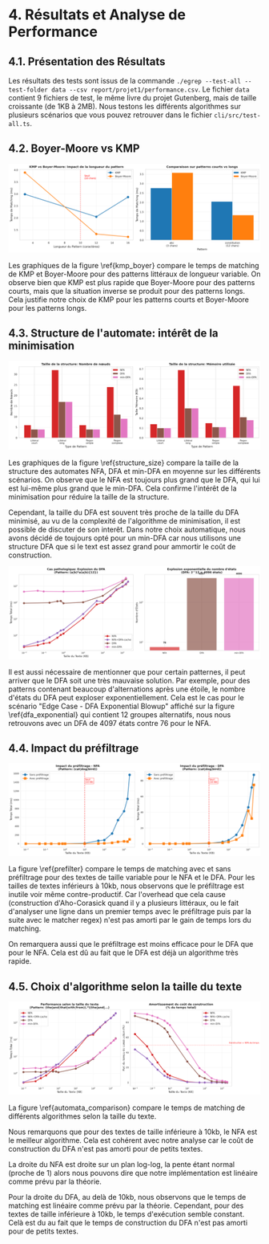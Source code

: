 # 4. Résultats et Analyse de Performance

## 4.1. Présentation des Résultats

Les résultats des tests sont issus de la commande `./egrep --test-all --test-folder data --csv report/projet1/performance.csv`. Le fichier `data` contient 9 fichiers de test, le même livre du projet Gutenberg, mais de taille croissante (de 1KB à 2MB). Nous testons les différents algorithmes sur plusieurs scénarios que vous pouvez retrouver dans le fichier `cli/src/test-all.ts`.

## 4.2. Boyer-Moore vs KMP

![KMP vs Boyer-Moore \label{kmp_boyer}](imgs/graph1_kmp_vs_boyermoore.png)

Les graphiques de la figure \ref{kmp_boyer} compare le temps de matching de KMP et Boyer-Moore pour des patterns littéraux de longueur variable. On observe bien que KMP est plus rapide que Boyer-Moore pour des patterns courts, mais que la situation inverse se produit pour des patterns longs. Cela justifie notre choix de KMP pour les patterns courts et Boyer-Moore pour les patterns longs.

## 4.3. Structure de l'automate: intérêt de la minimisation

![Taille de la structure \label{structure_size}](imgs/graph2_structure_size.png)

Les graphiques de la figure \ref{structure_size} compare la taille de la structure des automates NFA, DFA et min-DFA en moyenne sur les différents scénarios. On observe que le NFA est toujours plus grand que le DFA, qui lui est lui-même plus grand que le min-DFA. Cela confirme l'intérêt de la minimisation pour réduire la taille de la structure.

Cependant, la taille du DFA est souvent très proche de la taille du DFA minimisé, au vu de la complexité de l'algorithme de minimisation, il est possible de discuter de son interêt. Dans notre choix automatique, nous avons décidé de toujours opté pour un min-DFA car nous utilisons une structure DFA que si le text est assez grand pour ammortir le coût de construction.

![Cas pathologique du DFA \label{dfa_exponential}](imgs/graph7_worst_case_dfa.png)

Il est aussi nécessaire de mentionner que pour certain patternes, il peut arriver que le DFA soit une très mauvaise solution. Par exemple, pour des patterns contenant beaucoup d'alternations après une étoile, le nombre d'états du DFA peut exploser exponentiellement. Cela est le cas pour le scénario "Edge Case - DFA Exponential Blowup" affiché sur la figure \ref{dfa_exponential} qui contient 12 groupes alternatifs, nous nous retrouvons avec un DFA de 4097 états contre 76 pour le NFA.

## 4.4. Impact du préfiltrage

![Impact du préfiltrage \label{prefilter}](imgs/graph3_prefilter_impact.png)

La figure \ref{prefilter} compare le temps de matching avec et sans préfiltrage pour des textes de taille variable pour le NFA et le DFA. Pour les tailles de textes inférieurs à 10kb, nous observons que le préfiltrage est inutile voir même contre-productif. Car l'overhead que cela cause (construction d'Aho-Corasick quand il y a plusieurs littéraux, ou le fait d'analyser une ligne dans un premier temps avec le préfiltrage puis par la suite avec le matcher regex) n'est pas amorti par le gain de temps lors du matching.

On remarquera aussi que le préfiltrage est moins efficace pour le DFA que pour le NFA. Cela est dû au fait que le DFA est déjà un algorithme très rapide. 

## 4.5. Choix d'algorithme selon la taille du texte

![Choix d'algorithme selon la taille du texte \label{automata_comparison}](imgs/graph4_automata_comparison.png)

La figure \ref{automata_comparison} compare le temps de matching de différents algorithmes selon la taille du texte.

Nous remarquons que pour des textes de taille inférieure à 10kb, le NFA est le meilleur algorithme. Cela est cohérent avec notre analyse car le coût de construction du DFA n'est pas amorti pour de petits textes.

La droite du NFA est droite sur un plan log-log, la pente étant normal (proche de 1) alors nous pouvons dire que notre implémentation est linéaire comme prévu par la théorie.

Pour la droite du DFA, au delà de 10kb, nous observons que le temps de matching est linéaire comme prévu par la théorie. Cependant, pour des textes de taille inférieure à 10kb, le temps d'exécution semble constant. Celà est du au fait que le temps de construction du DFA n'est pas amorti pour de petits textes.

